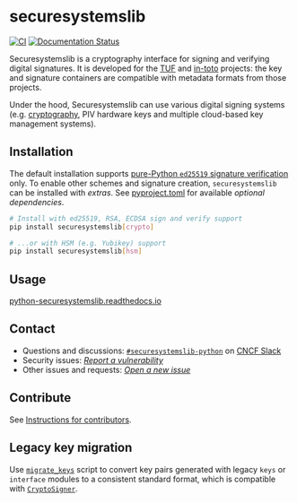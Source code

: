 # securesystemslib

[![CI](https://github.com/secure-systems-lab/securesystemslib/workflows/Run%20Securesystemslib%20tests/badge.svg)](https://github.com/secure-systems-lab/securesystemslib/actions?query=workflow%3A%22Run+Securesystemslib+tests%22+branch%3Amain)
[![Documentation Status](https://readthedocs.org/projects/python-securesystemslib/badge/?version=latest)](https://python-securesystemslib.readthedocs.io/en/latest/?badge=latest)

Securesystemslib is a cryptography interface for signing and verifying digital
signatures. It is developed for the [TUF](https://theupdateframework.io) and
[in-toto](https://in-toto.io) projects: the key and signature containers are
compatible with metadata formats from those projects.

Under the hood, Securesystemslib can use various digital signing systems
(e.g. [cryptography](https://pypi.org/project/cryptography/), PIV hardware keys
and multiple cloud-based key management systems).

## Installation

The default installation supports [pure-Python `ed25519` signature
verification](https://github.com/pyca/ed25519) only. To enable other schemes and
signature creation, `securesystemslib` can be installed with *extras*. See
[pyproject.toml](pyproject.toml) for available *optional dependencies*.

```bash
# Install with ed25519, RSA, ECDSA sign and verify support
pip install securesystemslib[crypto]
```

```bash
# ...or with HSM (e.g. Yubikey) support
pip install securesystemslib[hsm]
```

## Usage
[python-securesystemslib.readthedocs.io](https://python-securesystemslib.readthedocs.io)

## Contact
- Questions and discussions:
  [`#securesystemslib-python`](https://cloud-native.slack.com/archives/C05PF3GA7AL)
  on [CNCF Slack](https://communityinviter.com/apps/cloud-native/cncf)
- Security issues: [*Report a vulnerability*](https://github.com/secure-systems-lab/securesystemslib/security/advisories/new)
- Other issues and requests: [*Open a new
  issue*](https://github.com/secure-systems-lab/securesystemslib/issues/new)

## Contribute
See [Instructions for contributors](docs/CONTRIBUTING.md).

## Legacy key migration

Use [`migrate_keys`](docs/migrate_key.py) script to convert key pairs generated
with legacy `keys` or `interface` modules to a consistent standard format, which
is compatible with [`CryptoSigner`](docs/CRYPTO_SIGNER.md).
